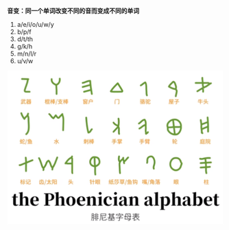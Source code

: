 **音变：同一个单词改变不同的音而变成不同的单词**
1. a/e/i/o/u/w/y
2. b/p/f
3. d/t/th
4. g/k/h
5. m/n/l/r
6. u/v/w

![](./images/腓尼基字母表.png)